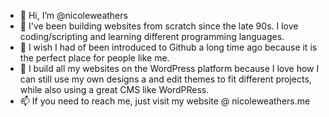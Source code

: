 - 👋 Hi, I’m @nicoleweathers
- 👀 I've been building websites from scratch since the late 90s. I love coding/scripting and learning different programming languages.
- 🌱 I wish I had of been introduced to Github a long time ago because it is the perfect place for people like me.
- 💞️ I build all my websites on the WordPress platform because I love how I can still use my own designs a and edit themes to fit different projects, while also using a great CMS like WordPRess.
- 📫 If you need to reach me, just visit my website @ nicoleweathers.me

<!---
nicoleweathers/nicoleweathers is a ✨ special ✨ repository because its `README.md` (this file) appears on your GitHub profile.
You can click the Preview link to take a look at your changes.
--->
